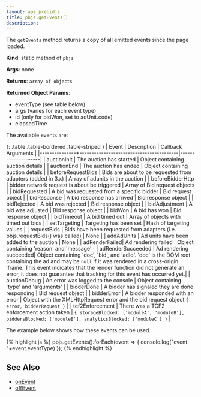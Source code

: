 ```yaml
---
layout: api_prebidjs
title: pbjs.getEvents()
description: 
---
```


The `getEvents` method returns a copy of all emitted events since the page loaded.

**Kind**: static method of `pbjs`

**Args**: none

**Returns**: `array of objects`

**Returned Object Params**:
- eventType (see table below)
- args (varies for each event type)
- id (only for bidWon, set to adUnit.code)
- elapsedTime

The available events are:

{: .table .table-bordered .table-striped }
| Event         | Description                             | Callback Arguments |
|---------------+-----------------------------------------|--------------------|
| auctionInit   | The auction has started                 | Object containing auction details |
| auctionEnd    | The auction has ended                   | Object containing auction details |
| beforeRequestBids | Bids are about to be requested from adapters (added in 3.x) | Array of adunits in the auction |
| beforeBidderHttp | bidder network request is about be triggered | Array of Bid request objects |
| bidRequested  | A bid was requested from a specific bidder | Bid request object |
| bidResponse   | A bid response has arrived              | Bid response object |
| bidRejected   | A bid was rejected                      | Bid response object |
| bidAdjustment | A bid was adjusted                      | Bid response object |
| bidWon        | A bid has won                           | Bid response object |
| bidTimeout    | A bid timed out                         | Array of objects with timed out bids |
| setTargeting  | Targeting has been set                  | Hash of targeting values |
| requestBids   | Bids have been requested from adapters (i.e. pbjs.requestBids() was called) | None |
| addAdUnits    | Ad units have been added to the auction | None |
| adRenderFailed| Ad rendering failed | Object containing 'reason' and 'message' |
| adRenderSucceeded | Ad rendering succeeded| Object containing 'doc', 'bid', and 'adId'. 'doc' is the DOM root containing the ad and may be `null` if it was rendered in a cross-origin iframe. This event indicates that the render function did not generate an error, it does not guarantee that tracking for this event has occurred yet.|
| auctionDebug  | An error was logged to the console | Object containing 'type' and 'arguments' |
| bidderDone    | A bidder has signaled they are done responding | Bid request object |
| bidderError    | A bidder responded with an error | Object with the XMLHttpRequest error and the bid request object `{ error, bidderRequest }` |
| tcf2Enforcement | There was a TCF2 enforcement action taken | `{ storageBlocked: ['moduleA', 'moduleB'], biddersBlocked: ['moduleB'], analyticsBlocked: ['moduleC'] }` |

The example below shows how these events can be used.

{% highlight js %}
      pbjs.getEvents().forEach(event => {
        console.log("event: "+event.eventType)
      });
{% endhighlight %}


## See Also
- [onEvent](/dev-docs/publisher-api-reference/onEvent.html)
- [offEvent](/dev-docs/publisher-api-reference/offEvent.html)
